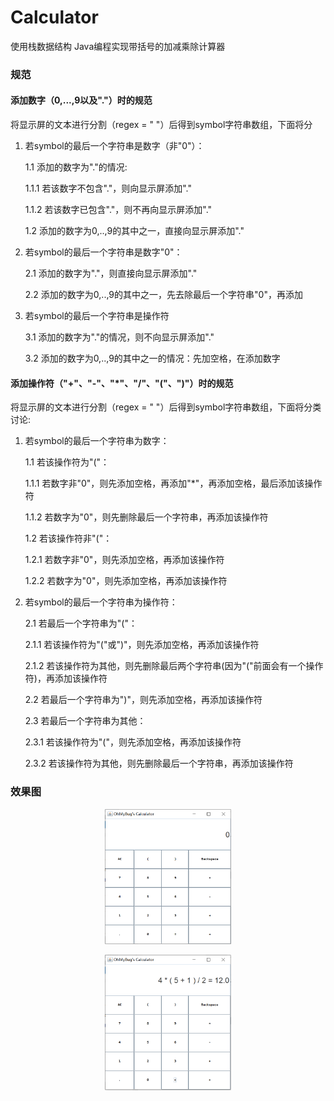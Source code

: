 # Calculator
使用栈数据结构 Java编程实现带括号的加减乘除计算器
### 规范

#### 添加数字（0,...,9以及"."）时的规范<p>
将显示屏的文本进行分割（regex = " "）后得到symbol字符串数组，下面将分
1. 若symbol的最后一个字符串是数字（非"0"）：<p>
 1.1 添加的数字为"."的情况:<p>
    1.1.1 若该数字不包含"."，则向显示屏添加"."<p>
    1.1.2 若该数字已包含"."，则不再向显示屏添加"."<p>
 1.2 添加的数字为0,..,9的其中之一，直接向显示屏添加"."<p>
2. 若symbol的最后一个字符串是数字"0"：<p>
 2.1 添加的数字为"."，则直接向显示屏添加"."<p>
 2.2 添加的数字为0,..,9的其中之一，先去除最后一个字符串"0"，再添加<p>
3. 若symbol的最后一个字符串是操作符<p>
 3.1 添加的数字为"."的情况，则不向显示屏添加"."<p>
 3.2 添加的数字为0,..,9的其中之一的情况：先加空格，在添加数字<p>
  
#### 添加操作符（"+"、"-"、"*"、"/"、"("、")"）时的规范<p>
将显示屏的文本进行分割（regex = " "）后得到symbol字符串数组，下面将分类讨论:<p>
1. 若symbol的最后一个字符串为数字：<p>
 1.1 若该操作符为"("：<p>
    1.1.1 若数字非"0"，则先添加空格，再添加"*"，再添加空格，最后添加该操作符<p>
    1.1.2 若数字为"0"，则先删除最后一个字符串，再添加该操作符<p>
 1.2 若该操作符非"("：<p>
    1.2.1 若数字非"0"，则先添加空格，再添加该操作符<p>
    1.2.2 若数字为"0"，则先添加空格，再添加该操作符<p>
2. 若symbol的最后一个字符串为操作符：<p>
 2.1 若最后一个字符串为"("：<p>
    2.1.1 若该操作符为"("或")"，则先添加空格，再添加该操作符<p>
    2.1.2 若该操作符为其他，则先删除最后两个字符串(因为"("前面会有一个操作符)，再添加该操作符<p>
 2.2 若最后一个字符串为")"，则先添加空格，再添加该操作符<p>
 2.3 若最后一个字符串为其他：<p>
    2.3.1 若该操作符为"("，则先添加空格，再添加该操作符<p>
    2.3.2 若该操作符为其他，则先删除最后一个字符串，再添加该操作符<p>
  
### 效果图
<div align = center>
  <img src = "Oh_MyBug_Calculator\Calculator_1.jpg" width = 40%> <p>
</div>
<div align = center>
  <img src = "Oh_MyBug_Calculator\Calculator_2.jpg" width = 40%> <p>
</div>
